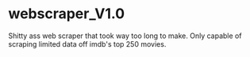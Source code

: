 # webscraper_V1.0
Shitty ass web scraper that took way too long to make. Only capable of scraping limited data off imdb's top 250 movies. 
